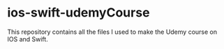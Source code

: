 # ios-swift-udemyCourse
 This repository contains all the files I used to make the Udemy course on IOS and Swift.
